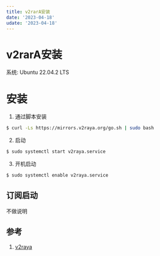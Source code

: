 ```yaml
---
title: v2rarA安装
date: '2023-04-18'
udate: '2023-04-18'
---
```

# v2rarA安装
系统: Ubuntu 22.04.2 LTS

# 安装
1. 通过脚本安装
```bash
$ curl -Ls https://mirrors.v2raya.org/go.sh | sudo bash
```
2. 启动
```bash
$ sudo systemctl start v2raya.service
```

3. 开机启动
```bash
$ sudo systemctl enable v2raya.service
```

## 订阅启动
不做说明

## 参考
1. [v2raya](https://v2raya.org/docs/prologue/installation/debian/)

